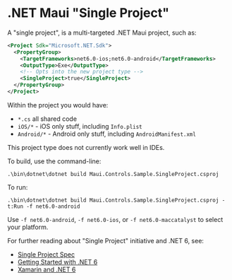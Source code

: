 # .NET Maui "Single Project"

A "single project", is a multi-targeted .NET Maui project, such as:

```xml
<Project Sdk="Microsoft.NET.Sdk">
  <PropertyGroup>
    <TargetFrameworks>net6.0-ios;net6.0-android</TargetFrameworks>
    <OutputType>Exe</OutputType>
    <!-- Opts into the new project type -->
    <SingleProject>true</SingleProject>
  </PropertyGroup>
</Project>
```

Within the project you would have:

* `*.cs` all shared code
* `iOS/*` - iOS only stuff, including `Info.plist`
* `Android/*` - Android only stuff, including `AndroidManifest.xml`

This project type does not currently work well in IDEs.

To build, use the command-line:

```dotnetcli
.\bin\dotnet\dotnet build Maui.Controls.Sample.SingleProject.csproj
```

To run:

```dotnetcli
.\bin\dotnet\dotnet build Maui.Controls.Sample.SingleProject.csproj -t:Run -f net6.0-android
```

Use `-f net6.0-android`, `-f net6.0-ios`, or `-f net6.0-maccatalyst` to select your platform.

For further reading about "Single Project" initiative and .NET 6, see:

* [Single Project Spec](https://github.com/xamarin/xamarin-android/blob/master/Documentation/guides/OneDotNetSingleProject.md)
* [Getting Started with .NET 6](https://github.com/dotnet/net6-mobile-samples)
* [Xamarin and .NET 6](https://github.com/xamarin/xamarin-android/blob/master/Documentation/guides/OneDotNet.md)

[15485]: https://github.com/dotnet/sdk/issues/15485
